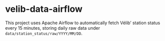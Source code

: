 # velib-data-airflow

This project uses Apache Airflow to automatically fetch Vélib’ station status every 15 minutes, storing daily raw data under `data/station_status/raw/YYYY/MM/DD`.